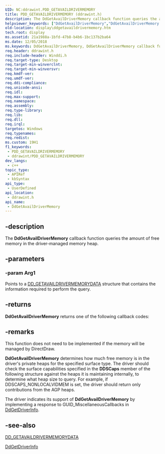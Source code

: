 ```yaml
---
UID: NC:ddrawint.PDD_GETAVAILDRIVERMEMORY
title: PDD_GETAVAILDRIVERMEMORY (ddrawint.h)
description: The DdGetAvailDriverMemory callback function queries the amount of free memory in the driver-managed memory heap.
helpviewer_keywords: ["DdGetAvailDriverMemory","DdGetAvailDriverMemory callback function [Display Devices]","PDD_GETAVAILDRIVERMEMORY","PDD_GETAVAILDRIVERMEMORY callback","ddfncs_670b3444-286c-4258-9936-9cb7995d0b24.xml","ddrawint/DdGetAvailDriverMemory","display.ddgetavaildrivermemory"]
old-location: display\ddgetavaildrivermemory.htm
tech.root: display
ms.assetid: 21a1988a-1bfd-47b8-b4b6-1bc137b2ba64
ms.date: 12/05/2018
ms.keywords: DdGetAvailDriverMemory, DdGetAvailDriverMemory callback function [Display Devices], PDD_GETAVAILDRIVERMEMORY, PDD_GETAVAILDRIVERMEMORY callback, ddfncs_670b3444-286c-4258-9936-9cb7995d0b24.xml, ddrawint/DdGetAvailDriverMemory, display.ddgetavaildrivermemory
req.header: ddrawint.h
req.include-header: Winddi.h
req.target-type: Desktop
req.target-min-winverclnt: 
req.target-min-winversvr: 
req.kmdf-ver: 
req.umdf-ver: 
req.ddi-compliance: 
req.unicode-ansi: 
req.idl: 
req.max-support: 
req.namespace: 
req.assembly: 
req.type-library: 
req.lib: 
req.dll: 
req.irql: 
targetos: Windows
req.typenames: 
req.redist: 
ms.custom: 19H1
f1_keywords:
 - PDD_GETAVAILDRIVERMEMORY
 - ddrawint/PDD_GETAVAILDRIVERMEMORY
dev_langs:
 - c++
topic_type:
 - APIRef
 - kbSyntax
api_type:
 - UserDefined
api_location:
 - ddrawint.h
api_name:
 - DdGetAvailDriverMemory
---
```




## -description

The <b>DdGetAvailDriverMemory</b> callback function queries the amount of free memory in the driver-managed memory heap.

## -parameters

### -param Arg1


Points to a <a href="https://docs.microsoft.com/windows/desktop/api/ddrawint/ns-ddrawint-dd_getavaildrivermemorydata">DD_GETAVAILDRIVERMEMORYDATA</a> structure that contains the information required to perform the query.

## -returns

<b>DdGetAvailDriverMemory</b> returns one of the following callback codes:

## -remarks

This function does not need to be implemented if the memory will be managed by DirectDraw.

<b>DdGetAvailDriverMemory</b> determines how much free memory is in the driver's private heaps for the specified surface type. The driver should check the surface capabilities specified in the <b>DDSCaps</b> member of the following structure against the heaps it is maintaining internally, to determine what heap size to query. For example, if DDSCAPS_NONLOCALVIDMEM is set, the driver should return only contributions from the AGP heaps.

The driver indicates its support of <b>DdGetAvailDriverMemory</b> by implementing a response to GUID_MiscellaneousCallbacks in <a href="https://docs.microsoft.com/windows/desktop/api/ddrawint/nc-ddrawint-pdd_getdriverinfo">DdGetDriverInfo</a>.

## -see-also

<a href="https://docs.microsoft.com/windows/desktop/api/ddrawint/ns-ddrawint-dd_getavaildrivermemorydata">DD_GETAVAILDRIVERMEMORYDATA</a>



<a href="https://docs.microsoft.com/windows/desktop/api/ddrawint/nc-ddrawint-pdd_getdriverinfo">DdGetDriverInfo</a>


